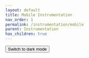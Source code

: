 ```yaml
---
layout: default
title: Mobile Instrumentation
nav_order: 1
permalink: /instrumentation/mobile
parent: Instrumentation
has_children: true
---
```

<button class="btn js-toggle-dark-mode">Switch to dark mode</button>

<script>
const theme = localStorage.getItem('theme');
	if (theme === "dark") {
		document.documentElement.setAttribute('data-theme', 'dark');
	}

const toggleDarkMode = document.querySelector('.js-toggle-dark-mode');

jtd.addEvent(toggleDarkMode, 'click', function(){
  if (jtd.getTheme() === 'dark') {
    jtd.setTheme('light');
    toggleDarkMode.textContent = 'Switch to dark mode';
  } else {
    jtd.setTheme('dark');
    toggleDarkMode.textContent = 'Return to the light side';
  }
});
</script>